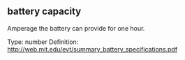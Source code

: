 ## battery capacity

Amperage the battery can provide for one hour.

Type: number
Definition: http://web.mit.edu/evt/summary_battery_specifications.pdf